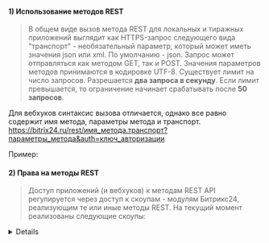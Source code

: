
#### 1) Использование методов REST
> В общем виде вызов метода REST для локальных и тиражных приложений выглядит как HTTPS-запрос следующего вида
> "транспорт" - необязательный параметр, который может иметь значения json или xml. По умолчанию - json. Запрос может отправляться как методом GET, так и POST. Значения параметров методов принимаются в кодировке UTF-8.
> Существует лимит на число запросов. Разрешается **два запроса в секунду**. Если лимит превышается, то ограничение начинает срабатывать после **50 запросов**.

Для вебхуков синтаксис вызова отличается, однако все равно содержит имя метода, параметры метода и транспорт.
 https://bitrix24.ru/rest/имя_метода.транспорт?параметры_метода&auth=ключ_авторизации
 
 Пример:
 


#### 2) Права на методы REST
> Доступ приложений (и вебхуков) к методам REST API регулируется через доступ к скоупам - модулям Битрикс24, реализующим те или иные методы REST. На текущий момент реализованы следующие скоупы:

<details>
 
| | | 
|---|---|
|bizproc | Бизнес-процессы|
|calendar |    Календарь|
|call |    Телефония (совершение звонков). В скоуп входят методы: voximplant .infocall.startwithsound voximplant.infocall.startwithtext|
|catalog | Торговый каталог|
|contact_center |  Контакт-центр|
|crm | CRM|
|department |  Структура компании|
|disk |    Диск|
|documentgenerator |   Генератор документов|
|entity |  Хранилище данных|
|faceid |  Распознавание лиц|
|im |  Чат и уведомления|
|imbot |   Создание и управление Чат-ботами|
|imopenlines | Открытые линии|
|intranet |    Интранет|
|landing | Сайты|
|lists |   Списки|
|log | Живая лента|
|mailservice | Почтовые сервисы|
|messageservice |  Служба сообщений|
|mobile |  Мобильное приложение|
|pay_system |  Платёжные системы|
|placement |   Встраивание приложений|
|pull |    Pull&Push|
|rpa | Роботизация бизнеса|
|sale |    Интернет-магазин|
|sonet_group | Рабочие группы|
|task |    Задачи|
|telephony |   Телефония|
|timeman | Учет рабочего времени|
|user |    Пользователи|
|userconsent | Работа с соглашениями|
 
</details>
